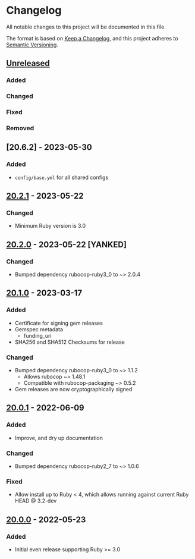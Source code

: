 # Changelog
All notable changes to this project will be documented in this file.

The format is based on [Keep a Changelog](https://keepachangelog.com/en/1.0.0/),
and this project adheres to [Semantic Versioning](https://semver.org/spec/v2.0.0.html).

## [Unreleased]
### Added
### Changed
### Fixed
### Removed

## [20.6.2] - 2023-05-30
### Added
- `config/base.yml` for all shared configs

## [20.2.1] - 2023-05-22
### Changed
- Minimum Ruby version is 3.0

## [20.2.0] - 2023-05-22 [YANKED]
### Changed
- Bumped dependency rubocop-ruby3_0 to ~> 2.0.4

## [20.1.0] - 2023-03-17
### Added
- Certificate for signing gem releases
- Gemspec metadata
  - funding_uri
- SHA256 and SHA512 Checksums for release
### Changed
- Bumped dependency rubocop-ruby3_0 to ~> 1.1.2
  - Allows rubocop ~> 1.48.1
  - Compatible with rubocop-packaging ~> 0.5.2
- Gem releases are now cryptographically signed

## [20.0.1] - 2022-06-09
### Added
- Improve, and dry up documentation
### Changed
- Bumped dependency rubocop-ruby2_7 to ~> 1.0.6
### Fixed
- Allow install up to Ruby < 4, which allows running against current Ruby HEAD @ 3.2-dev

## [20.0.0] - 2022-05-23
### Added
- Initial even release supporting Ruby >= 3.0

[Unreleased]: https://github.com/rubocop-lts/rubocop-lts/compare/v20.2.1...HEAD
[20.2.1]: https://github.com/rubocop-lts/rubocop-lts/compare/v20.2.0...v20.2.1
[20.2.0]: https://github.com/rubocop-lts/rubocop-lts/compare/v20.1.0...v20.2.0
[20.1.0]: https://github.com/rubocop-lts/rubocop-lts/compare/v20.0.1...v20.1.0
[20.0.1]: https://github.com/rubocop-lts/rubocop-lts/compare/v20.0.0...v20.0.1
[20.0.0]: https://gitlab.com/rubocop-lts/rubocop-lts/-/tags/v20.0.0
